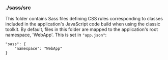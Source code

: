 ### ./sass/src

This folder contains Sass files defining CSS rules corresponding to classes
included in the application's JavaScript code build when using the classic toolkit.
By default, files in this folder are mapped to the application's root namespace, 'WebApp'.
This is set in `"app.json"`:

    "sass": {
        "namespace": "WebApp"
    }